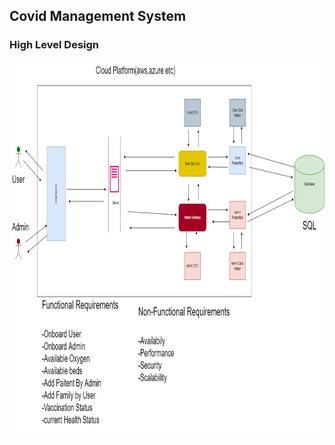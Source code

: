 
 ## Covid Management System
 ### High Level Design
 <p style="text-align:center">
<img src="./HLD.png" width="600" height ="600">
</p>


